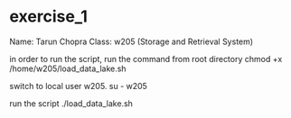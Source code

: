 # exercise_1
Name: Tarun Chopra
Class: w205 (Storage and Retrieval System)

in order to run the script, run the command from root directory
chmod +x /home/w205/load_data_lake.sh

switch to local user w205.
su - w205

run the script
./load_data_lake.sh
